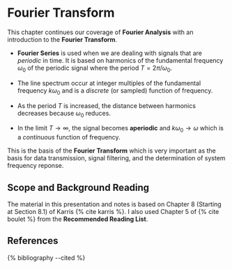 # Fourier Transform

This chapter continues our coverage of **Fourier Analysis** with an introduction to the **Fourier Transform**.

* **Fourier Series** is used when we are dealing with signals that are *periodic* in time. It is based on harmonics of the fundamental frequency $\omega_0$ of the periodic signal where the period $T = 2\pi/\omega_0$.

* The line spectrum occur at integer multiples of the fundamental frequency $k\omega_0$ and is a *discrete* (or sampled) function of frequency.

* As the period $T$ is increased, the distance between harmonics decreases because $\omega_0$ reduces.

* In the limit $T\to \infty$, the signal becomes **aperiodic** and $k\omega_0 \to \omega$ which is a *continuous* function of frequency.

This is the basis of the **Fourier Transform** which is very important as the basis for data transmission, signal filtering, and the determination of system frequency reponse.

## Scope and Background Reading

The material in this presentation and notes is based on Chapter 8 (Starting at Section 8.1) of Karris {% cite karris %}. I also used Chapter 5 of {% cite boulet %} from the **Recommended Reading List**.

## References

{% bibliography --cited %}
